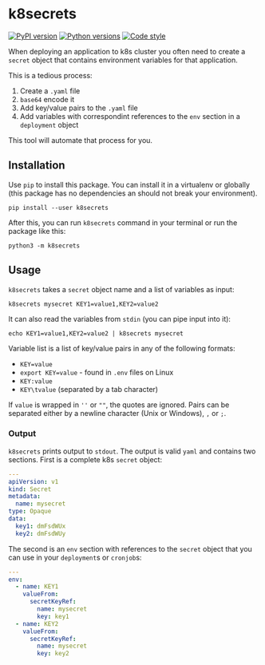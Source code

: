 k8secrets
=====
[![PyPI version](https://img.shields.io/pypi/v/k8secrets?color=blue)](https://pypi.org/project/k8secrets/)
[![Python versions](https://img.shields.io/pypi/pyversions/k8secrets)](https://pypi.org/project/k8secrets/)
[![Code style](https://img.shields.io/badge/formatted%20with-black-black)](https://github.com/psf/black)

When deploying an application to k8s cluster you often need to create a
`secret` object that contains environment variables for that application.

This is a tedious process:

1. Create a `.yaml` file
2. `base64` encode it
3. Add key/value pairs to the `.yaml` file
4. Add variables with correspondint references to the `env` section in a
   `deployment` object

This tool will automate that process for you.


## Installation
Use `pip` to install this package. You can install it in a virtualenv or
globally (this package has no dependencies an should not break your
environment).

`pip install --user k8secrets`

After this, you can run `k8secrets` command in your terminal or run the package like this:

`python3 -m k8secrets`


## Usage
`k8secrets` takes a `secret` object name and a list of variables as input:

    k8secrets mysecret KEY1=value1,KEY2=value2

It can also read the variables from `stdin` (you can pipe input into it):

    echo KEY1=value1,KEY2=value2 | k8secrets mysecret

Variable list is a list of key/value pairs in any of the following formats:

- `KEY=value`
- `export KEY=value` - found in `.env` files on Linux
- `KEY:value`
- `KEY\tvalue` (separated by a tab character)

If `value` is wrapped in `''` or `""`, the quotes are ignored. Pairs can be
separated either by a newline character (Unix or Windows), `,` or `;`.

### Output
`k8secrets` prints output to `stdout`. The output is valid `yaml` and contains
two sections. First is a complete k8s `secret` object:

```yaml
---
apiVersion: v1
kind: Secret
metadata:
  name: mysecret
type: Opaque
data:
  key1: dmFsdWUx
  key2: dmFsdWUy
```

The second is an `env` section with references to the `secret` object that you
can use in your `deployment`s or `cronjob`s:

```yaml
---
env:
  - name: KEY1
    valueFrom:
      secretKeyRef:
        name: mysecret
        key: key1
  - name: KEY2
    valueFrom:
      secretKeyRef:
        name: mysecret
        key: key2
```

